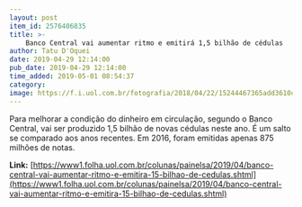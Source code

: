 ```yaml
---
layout: post
item_id: 2576406835
title: >-
    Banco Central vai aumentar ritmo e emitirá 1,5 bilhão de cédulas
author: Tatu D'Oquei
date: 2019-04-29 12:14:00
pub_date: 2019-04-29 12:14:00
time_added: 2019-05-01 08:54:37
category: 
image: https://f.i.uol.com.br/fotografia/2018/04/22/15244467365add3610cf61a_1524446736_3x2_rt.jpg
---
```


Para melhorar a condição do dinheiro em circulação, segundo o Banco Central, vai ser produzido 1,5 bilhão de novas cédulas neste ano. É um salto se comparado aos anos recentes. Em 2016, foram emitidas apenas 875 milhões de notas. ​

**Link:** [https://www1.folha.uol.com.br/colunas/painelsa/2019/04/banco-central-vai-aumentar-ritmo-e-emitira-15-bilhao-de-cedulas.shtml](https://www1.folha.uol.com.br/colunas/painelsa/2019/04/banco-central-vai-aumentar-ritmo-e-emitira-15-bilhao-de-cedulas.shtml)

